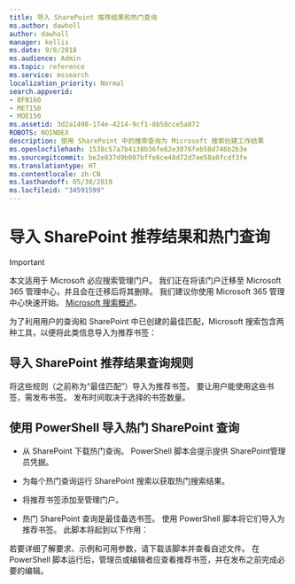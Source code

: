 ```yaml
---
title: 导入 SharePoint 推荐结果和热门查询
ms.author: dawholl
author: dawholl
manager: kellis
ms.date: 9/8/2018
ms.audience: Admin
ms.topic: reference
ms.service: mssearch
localization_priority: Normal
search.appverid:
- BFB160
- MET150
- MOE150
ms.assetid: 3d2a1498-174e-4214-9cf1-8b58cce5a872
ROBOTS: NOINDEX
description: 使用 SharePoint 中的搜索查询为 Microsoft 搜索创建工作结果
ms.openlocfilehash: 1538c57a7b4138b36fe62e3076feb58d746b2b3e
ms.sourcegitcommit: be2e837d9b087bffe6ce40d72d7ae58a8fcdf3fe
ms.translationtype: HT
ms.contentlocale: zh-CN
ms.lasthandoff: 05/30/2019
ms.locfileid: "34591599"
---
```

# <a name="import-sharepoint-promoted-results-and-top-queries"></a>导入 SharePoint 推荐结果和热门查询

> [!IMPORTANT]
> 本文适用于 Microsoft 必应搜索管理门户。 我们正在将该门户迁移至 Microsoft 365 管理中心，并且会在迁移后将其删除。 我们建议你使用 Microsoft 365 管理中心快速开始。 [Microsoft 搜索概述](overview-microsoft-search.md)。
    
为了利用用户的查询和 SharePoint​​ 中已创建的最佳匹配，Microsoft 搜索包含两种工具，以便将此类信息导入为推荐书签： 
  
## <a name="import-sharepoint-promoted-result-query-rules"></a>导入 SharePoint​​ 推荐结果查询规则

将这些规则（之前称为“最佳匹配”）导入为推荐书签。 要让用户能使用这些书签，需发布书签。 发布时间取决于选择的书签数量。
  
## <a name="import-top-sharepoint-queries-using-powershell"></a>使用 PowerShell 导入热门 SharePoint​​ 查询

- 从 SharePoint​​ 下载热门查询。 PowerShell 脚本会提示提供 SharePoint​​ 管理员凭据。
    
- 为每个热门查询运行 SharePoint 搜索以获取热门搜索结果。
    
- 将推荐书签添加至管理门户。
    
- 热门 SharePoint 查询是最佳备选书签。 使用 PowerShell 脚本将它们导入为推荐书签。 此脚本将起到以下作用：
    
若要详细了解要求、示例和可用参数，请下载该脚本并查看自述文件。 在 PowerShell 脚本运行后，管理员或编辑者应查看推荐书签，并在发布之前完成必要的编辑。

  

